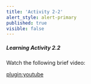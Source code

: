 ```yaml
---
title: 'Activity 2-2'
alert_style: alert-primary
published: true
visible: false
---
```


##### **Learning Activity 2.2**

Watch the following brief video:

[plugin:youtube](https://www.youtube.com/embed/QtQ1oldHwSo)
